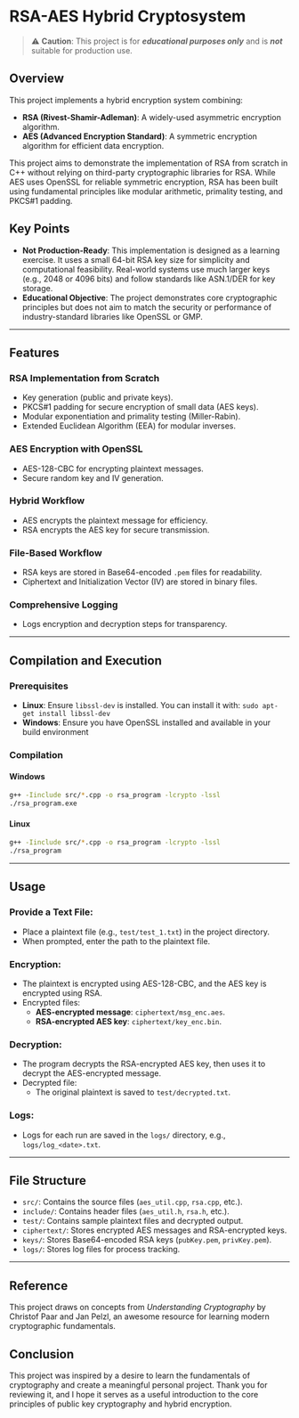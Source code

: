 # RSA-AES Hybrid Cryptosystem
> ⚠️ **Caution**: This project is for ***educational purposes only*** and is ***not*** suitable for production use.
## Overview
This project implements a hybrid encryption system combining:
* **RSA (Rivest-Shamir-Adleman)**: A widely-used asymmetric encryption algorithm.
* **AES (Advanced Encryption Standard)**: A symmetric encryption algorithm for efficient data encryption.
  
This project aims to demonstrate the implementation of RSA from scratch in C++ without relying on third-party cryptographic libraries for RSA. 
While AES uses OpenSSL for reliable symmetric encryption, RSA has been built using fundamental principles like modular arithmetic, primality testing, and PKCS#1 padding.
## Key Points
* **Not Production-Ready**: This implementation is designed as a learning exercise. It uses a small 64-bit RSA key size for simplicity and computational feasibility.
  Real-world systems use much larger keys (e.g., 2048 or 4096 bits) and follow standards like ASN.1/DER for key storage.
* **Educational Objective**: The project demonstrates core cryptographic principles but does not aim to match the security or performance of industry-standard libraries like OpenSSL or GMP.
---
## Features
### RSA Implementation from Scratch
- Key generation (public and private keys).
- PKCS#1 padding for secure encryption of small data (AES keys).
- Modular exponentiation and primality testing (Miller-Rabin).
- Extended Euclidean Algorithm (EEA) for modular inverses.

### AES Encryption with OpenSSL
- AES-128-CBC for encrypting plaintext messages.
- Secure random key and IV generation.

### Hybrid Workflow
- AES encrypts the plaintext message for efficiency.
- RSA encrypts the AES key for secure transmission.

### File-Based Workflow
- RSA keys are stored in Base64-encoded `.pem` files for readability.
- Ciphertext and Initialization Vector (IV) are stored in binary files.

### Comprehensive Logging
- Logs encryption and decryption steps for transparency.
- ---
## Compilation and Execution
### Prerequisites
* **Linux**: Ensure `libssl-dev` is installed. You can install it with:  `sudo apt-get install libssl-dev`
* **Windows**: Ensure you have OpenSSL installed and available in your build environment
  
### Compilation
#### Windows
```bash
g++ -Iinclude src/*.cpp -o rsa_program -lcrypto -lssl
./rsa_program.exe
```
#### Linux
```bash
g++ -Iinclude src/*.cpp -o rsa_program -lcrypto -lssl
./rsa_program
```
---
## Usage

### Provide a Text File:
- Place a plaintext file (e.g., `test/test_1.txt`) in the project directory.
- When prompted, enter the path to the plaintext file.

### Encryption:
- The plaintext is encrypted using AES-128-CBC, and the AES key is encrypted using RSA.
- Encrypted files:
  - **AES-encrypted message**: `ciphertext/msg_enc.aes`.
  - **RSA-encrypted AES key**: `ciphertext/key_enc.bin`.

### Decryption:
- The program decrypts the RSA-encrypted AES key, then uses it to decrypt the AES-encrypted message.
- Decrypted file:
  - The original plaintext is saved to `test/decrypted.txt`.

### Logs:
- Logs for each run are saved in the `logs/` directory, e.g., `logs/log_<date>.txt`.
---
## File Structure
- `src/`: Contains the source files (`aes_util.cpp`, `rsa.cpp`, etc.).
- `include/`: Contains header files (`aes_util.h`, `rsa.h`, etc.).
- `test/`: Contains sample plaintext files and decrypted output.
- `ciphertext/`: Stores encrypted AES messages and RSA-encrypted keys.
- `keys/`: Stores Base64-encoded RSA keys (`pubKey.pem`, `privKey.pem`).
- `logs/`: Stores log files for process tracking.
---
## Reference
This project draws on concepts from *Understanding Cryptography* by Christof Paar and Jan Pelzl, an awesome resource for learning modern cryptographic fundamentals.
## Conclusion
This project was inspired by a desire to learn the fundamentals of cryptography and create a meaningful personal project. 
Thank you for reviewing it, and I hope it serves as a useful introduction to the core principles of public key cryptography and hybrid encryption.
